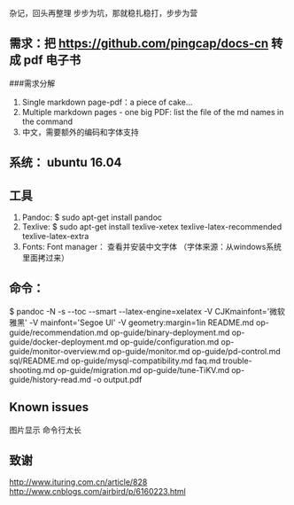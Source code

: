杂记，回头再整理
步步为坑，那就稳扎稳打，步步为营
## 需求：把 https://github.com/pingcap/docs-cn 转成 pdf 电子书
###需求分解
 1. Single markdown page-pdf：a piece of cake... 
 2. Multiple markdown pages - one big PDF: list the file of the md names in the command
 3. 中文，需要额外的编码和字体支持
 
 ## 系统： ubuntu 16.04
 
 ## 工具
 1. Pandoc: $ sudo apt-get install pandoc
 2. Texlive: $ sudo apt-get install texlive-xetex texlive-latex-recommended texlive-latex-extra
 3. Fonts: Font manager： 查看并安装中文字体 （字体来源：从windows系统里面拷过来）
 ## 命令：
 
 $ pandoc -N -s --toc --smart --latex-engine=xelatex -V CJKmainfont='微软雅黑' -V mainfont='Segoe UI' -V geometry:margin=1in README.md op-guide/recommendation.md  op-guide/binary-deployment.md op-guide/docker-deployment.md op-guide/configuration.md op-guide/monitor-overview.md op-guide/monitor.md op-guide/pd-control.md sql/README.md op-guide/mysql-compatibility.md faq.md trouble-shooting.md op-guide/migration.md op-guide/tune-TiKV.md op-guide/history-read.md -o output.pdf
## Known issues
 图片显示
 命令行太长
 
 
 ## 致谢
 http://www.ituring.com.cn/article/828
 http://www.cnblogs.com/airbird/p/6160223.html
 
